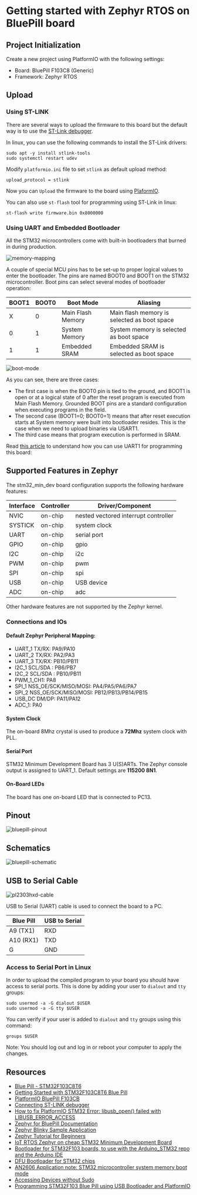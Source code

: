 # Getting started with Zephyr RTOS on BluePill board

## Project Initialization

Create a new project using PlatformIO with the following settings:

- Board: BluePill F103C8 (Generic)
- Framework: Zephyr RTOS

## Upload

### Using ST-LINK

There are several ways to upload the firmware to this board but the default way is to use the [ST-Link debugger](https://stm32-base.org/guides/connecting-your-debugger.html). 

In linux, you can use the following commands to install the ST-Link drivers:

```console
sudo apt -y install stlink-tools
sudo systemctl restart udev
```

Modify `platformio.ini` file to set `stlink` as default upload method:

```
upload_protocol = stlink
```

Now you can `Upload` the firmware to the board using [PlaformIO](https://platformio.org/).

You can also use `st-flash` tool for programming using ST-Link in linux:

```console
st-flash write firmware.bin 0x8000000
```

### Using UART and Embedded Bootloader

All the STM32 microcontrollers come with built-in bootloaders that burned in during production.

![memory-mapping](https://github.com/m3y54m/zephyr-os-bluepill-playground/assets/1549028/9bf5569e-b50e-4b1a-a864-6f612b9ceae4)


A couple of special MCU pins has to be set-up to proper logical values to enter the bootloader. The pins are named BOOT0 and BOOT1 on the STM32 microcontroller. Boot pins can select several modes of bootloader operation:

| BOOT1  | BOOT0  | Boot Mode         | Aliasing                                    |
| ------ | ------ | ----------------- | ------------------------------------------- |
| X      | 0      | Main Flash Memory | Main flash memory is selected as boot space |
| 0      | 1      | System Memory     | System memory is selected as boot space     |
| 1      | 1      | Embedded SRAM     | Embedded SRAM is selected as boot space     |

![boot-mode](https://github.com/m3y54m/zephyr-os-bluepill-playground/assets/1549028/61dce9f7-215b-49e4-8745-91ad020d334f)

As you can see, there are three cases:

- The first case is when the BOOT0 pin is tied to the ground, and BOOT1 is open or at a logical state of 0 after the reset program is executed from Main Flash Memory. Grounded BOOT pins are a standard configuration when executing programs in the field.
- The second case (BOOT1=0; BOOT0=1) means that after reset execution starts at System memory were built into bootloader resides. This is the case when we need to upload binaries via USART1.
- The third case means that program execution is performed in SRAM.

Read [this article](https://scienceprog.com/flashing-programs-to-stm32-embedded-bootloader/) to understand how you can use UART1 for programming this board: 

## Supported Features in Zephyr

The stm32\_min\_dev board configuration supports the following hardware
features:

| Interface | Controller | Driver/Component                     |
| --------- | ---------- | ------------------------------------ |
| NVIC      | on-chip    | nested vectored interrupt controller |
| SYSTICK   | on-chip    | system clock                         |
| UART      | on-chip    | serial port                          |
| GPIO      | on-chip    | gpio                                 |
| I2C       | on-chip    | i2c                                  |
| PWM       | on-chip    | pwm                                  |
| SPI       | on-chip    | spi                                  |
| USB       | on-chip    | USB device                           |
| ADC       | on-chip    | adc                                  |

Other hardware features are not supported by the Zephyr kernel.

### Connections and IOs

#### Default Zephyr Peripheral Mapping:

  - UART\_1 TX/RX: PA9/PA10
  - UART\_2 TX/RX: PA2/PA3
  - UART\_3 TX/RX: PB10/PB11
  - I2C\_1 SCL/SDA : PB6/PB7
  - I2C\_2 SCL/SDA : PB10/PB11
  - PWM\_1\_CH1: PA8
  - SPI\_1 NSS\_OE/SCK/MISO/MOSI: PA4/PA5/PA6/PA7
  - SPI\_2 NSS\_OE/SCK/MISO/MOSI: PB12/PB13/PB14/PB15
  - USB\_DC DM/DP: PA11/PA12
  - ADC\_1: PA0

#### System Clock

The on-board 8Mhz crystal is used to produce a **72Mhz** system clock with
PLL.

#### Serial Port

STM32 Minimum Development Board has 3 U(S)ARTs. The Zephyr console
output is assigned to UART_1. Default settings are **115200 8N1**.

#### On-Board LEDs

The board has one on-board LED that is connected to PC13.

## Pinout

![bluepill-pinout](https://github.com/m3y54m/zephyr-os-bluepill-playground/assets/1549028/9ed22ff4-b452-4d14-81eb-e22531671370)

## Schematics

![bluepill-schematic](https://github.com/m3y54m/zephyr-os-bluepill-playground/assets/1549028/5cc9dd1b-9f18-4a7a-9086-c50335ad85d4)


## USB to Serial Cable

![pl2303hxd-cable](https://github.com/m3y54m/zephyr-os-bluepill-playground/assets/1549028/148db7e0-329e-42b2-8abb-eb73640658fc)

USB to Serial (UART) cable is used to connect the board to a PC.

| Blue Pill | USB to Serial |
| --------- | ------------- |
| A9 (TX1)  | RXD           |
| A10 (RX1) | TXD           |
| G         | GND           |


### Access to Serial Port in Linux

In order to upload the compiled program to your board you should have access to serial ports. This is done by adding your user to `dialout` and `tty` groups:

```console
sudo usermod -a -G dialout $USER
sudo usermod -a -G tty $USER
```

You can verify if your user is added to `dialout` and `tty` groups using this command:

```console
groups $USER
```

Note: You should log out and log in or reboot your computer to apply the changes.


## Resources

- [Blue Pill - STM32F103C8T6](https://stm32-base.org/boards/STM32F103C8T6-Blue-Pill.html)
- [Getting Started with STM32F103C8T6 Blue Pill](https://www.electronicshub.org/getting-started-with-stm32f103c8t6-blue-pill/)
- [PlatformIO BluePill F103CB](https://docs.platformio.org/en/latest/boards/ststm32/bluepill_f103c8.html)
- [Connecting ST-LINK debugger](https://stm32-base.org/guides/connecting-your-debugger.html)
- [How to fix PlatformIO STM32 Error: libusb_open() failed with LIBUSB_ERROR_ACCESS](https://techoverflow.net/2021/09/22/how-to-fix-platformio-stm32-error-libusb_open-failed-with-libusb_error_access/)
- [Zephyr for BluePill Documentation](https://docs.zephyrproject.org/latest/boards/arm/stm32_min_dev/doc/index.html)
- [Zephyr Blinky Sample Application](https://github.com/zephyrproject-rtos/zephyr/blob/main/samples/basic/blinky/src/main.c)
- [Zephyr Tutorial for Beginners](https://github.com/maksimdrachov/zephyr-rtos-tutorial)
- [IoT RTOS Zephyr on cheap STM32 Minimum Development Board](https://embedjournal.com/iot-rtos-zephyr-stm32-minimum-system-development-board/)
- [Bootloader for STM32F103 boards, to use with the Arduino_STM32 repo and the Arduino IDE](https://github.com/rogerclarkmelbourne/STM32duino-bootloader/blob/master/bootloader_only_binaries/generic_boot20_pc13.bin)
- [DFU Bootloader for STM32 chips](https://github.com/devanlai/dapboot)
- [AN2606 Application note: STM32 microcontroller system memory boot mode](https://www.st.com/content/ccc/resource/technical/document/application_note/b9/9b/16/3a/12/1e/40/0c/CD00167594.pdf/files/CD00167594.pdf/jcr:content/translations/en.CD00167594.pdf)
- [Accessing Devices without Sudo](https://elinux.org/Accessing_Devices_without_Sudo)
- [Programming STM32F103 Blue Pill using USB Bootloader and PlatformIO](https://coytbarringer.com/programming-stm32f103-blue-pill-using-usb-bootloader-platformio/)
